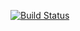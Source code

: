 [![Build Status](https://travis-ci.com/adhaar-star/MyFirstExample.svg?branch=master)](https://travis-ci.com/adhaar-star/MyFirstExample)

